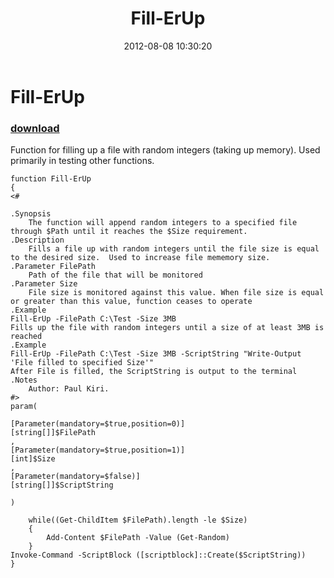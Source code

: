 ﻿---
pid:            3560
parent:         0
children:       
poster:         Paul K
title:          Fill-ErUp
date:           2012-08-08 10:30:20
description:    Function for filling up a file with random integers (taking up memory).  Used primarily in testing other functions.
format:         posh
---

# Fill-ErUp

### [download](3560.ps1)  

Function for filling up a file with random integers (taking up memory).  Used primarily in testing other functions.

```posh
function Fill-ErUp
{
<#

.Synopsis
    The function will append random integers to a specified file through $Path until it reaches the $Size requirement.
.Description
    Fills a file up with random integers until the file size is equal to the desired size.  Used to increase file mememory size.
.Parameter FilePath
    Path of the file that will be monitored
.Parameter Size
    File size is monitored against this value. When file size is equal or greater than this value, function ceases to operate
.Example
Fill-ErUp -FilePath C:\Test -Size 3MB
Fills up the file with random integers until a size of at least 3MB is reached
.Example
Fill-ErUp -FilePath C:\Test -Size 3MB -ScriptString "Write-Output 'File filled to specified Size'"
After File is filled, the ScriptString is output to the terminal
.Notes
	Author: Paul Kiri.
#>
param(

[Parameter(mandatory=$true,position=0)]
[string[]]$FilePath
,
[Parameter(mandatory=$true,position=1)]
[int]$Size
,
[Parameter(mandatory=$false)]
[string[]]$ScriptString

)

    while((Get-ChildItem $FilePath).length -le $Size)
    {
        Add-Content $FilePath -Value (Get-Random)
    }
Invoke-Command -ScriptBlock ([scriptblock]::Create($ScriptString))
}
```
